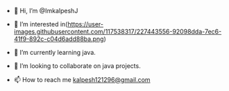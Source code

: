 - 👋 Hi, I’m @ImkalpeshJ
- 👀 I’m interested in(https://user-images.githubusercontent.com/117538317/227443556-92098dda-7ec6-41f9-892c-c04d6add88ba.png)

- 🌱 I’m currently learning java.
- 💞️ I’m looking to collaborate on java projects.
- 📫 How to reach me kalpesh121296@gmail.com

<!---
ImkalpeshJ/ImkalpeshJ is a ✨ special ✨ repository because its `README.md` (this file) appears on your GitHub profile.
You can click the Preview link to take a look at your changes.
--->
